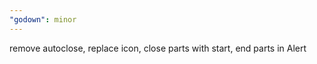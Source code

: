 ```yaml
---
"godown": minor
---
```


remove autoclose, replace icon, close parts with start, end parts in Alert
